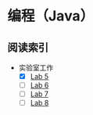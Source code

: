 # 编程（Java）

## 阅读索引

- 实验室工作
  - [x] [Lab 5](/404.md)
  - [ ] [Lab 6](/404.md)
  - [ ] [Lab 7](/404.md)
  - [ ] [Lab 8](/404.md)